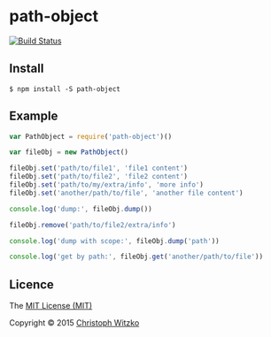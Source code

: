 # path-object
[![Build Status](https://travis-ci.org/christophwitzko/path-object.svg)](https://travis-ci.org/christophwitzko/path-object)

## Install

    $ npm install -S path-object

## Example

```javascript
var PathObject = require('path-object')()

var fileObj = new PathObject()

fileObj.set('path/to/file1', 'file1 content')
fileObj.set('path/to/file2', 'file2 content')
fileObj.set('path/to/my/extra/info', 'more info')
fileObj.set('another/path/to/file', 'another file content')

console.log('dump:', fileObj.dump())

fileObj.remove('path/to/file2/extra/info')

console.log('dump with scope:', fileObj.dump('path'))

console.log('get by path:', fileObj.get('another/path/to/file'))
```

## Licence

The [MIT License (MIT)](http://opensource.org/licenses/MIT)

Copyright © 2015 [Christoph Witzko](https://twitter.com/christophwitzko)
